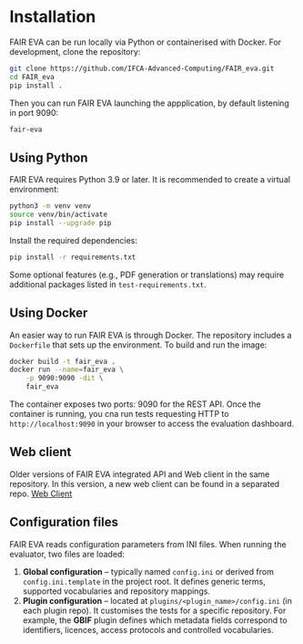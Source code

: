 # Installation

FAIR EVA can be run locally via Python or containerised with Docker. For development, clone the repository:

```bash
git clone https://github.com/IFCA-Advanced-Computing/FAIR_eva.git
cd FAIR_eva
pip install .
```
Then you can run FAIR EVA launching the appplication, by default listening in port 9090:

```bash
fair-eva
```

## Using Python

FAIR EVA requires Python 3.9 or later.  It is recommended to create a virtual environment:

```bash
python3 -m venv venv
source venv/bin/activate
pip install --upgrade pip
```

Install the required dependencies:

```bash
pip install -r requirements.txt
```

Some optional features (e.g., PDF generation or translations) may require additional packages listed in `test-requirements.txt`.

## Using Docker

An easier way to run FAIR EVA is through Docker.  The repository includes a `Dockerfile` that sets up the environment.  To build and run the image:

```bash
docker build -t fair_eva .
docker run --name=fair_eva \
    -p 9090:9090 -dit \
    fair_eva
```

The container exposes two ports: 9090 for the REST API.  Once the container is running, you cna run tests requesting HTTP to `http://localhost:9090` in your browser to access the evaluation dashboard.

## Web client
Older versions of FAIR EVA integrated API and Web client in the same repository. In this version, a new web client can be found in a separated repo. [Web Client](https://github.com/IFCA-Advanced-Computing/fair_eva_web_client)

## Configuration files

FAIR EVA reads configuration parameters from INI files.  When running the evaluator, two files are loaded:

1. **Global configuration** – typically named `config.ini` or derived from `config.ini.template` in the project root.  It defines generic terms, supported vocabularies and repository mappings.
2. **Plugin configuration** – located at `plugins/<plugin_name>/config.ini` (in each plugin repo).  It customises the tests for a specific repository.  For example, the **GBIF** plugin defines which metadata fields correspond to identifiers, licences, access protocols and controlled vocabularies.
